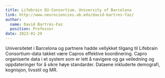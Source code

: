 ```yaml
---
title: Lifebrain EU-Consortium, University of Barcelona
link: http://www.neurociencies.ub.edu/david-bartres-faz/
author: 
  name: David Bartrés-Faz
  position: Professor
date: 2023-01-29
---
```


Universitetet i Barcelona og partnere hadde vellykket tilgang til Lifebrain Consortium-data takket være Capros effektive koordinering.
Capro organiserte data i et system som er lett å navigere og ga veiledning og oppdateringer for å sikre høye standarder.
Dataene inkluderte demografi, kognisjon, livsstil og MR.
